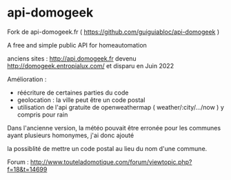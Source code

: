 api-domogeek
============

Fork de api-domogeek.fr ( https://github.com/guiguiabloc/api-domogeek ) 

A free and simple public API for homeautomation

anciens sites : http://api.domogeek.fr devenu http://domogeek.entropialux.com/ 
et disparu en Juin 2022

Amélioration :
 - réécriture de certaines parties du code
 - geolocation : la ville peut être un code postal
 - utilisation de l'api gratuite de openweathermap ( weather/:city/.../now ) y compris pour rain

Dans l'ancienne version, la météo pouvait être erronée pour les communes ayant plusieurs homonymes, j'ai donc ajouté 

la possiblité de mettre un code postal au lieu du nom d'une commune.

Forum : http://www.touteladomotique.com/forum/viewtopic.php?f=18&t=14699

